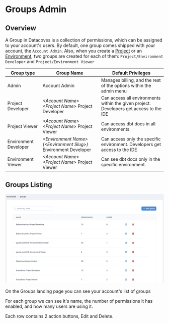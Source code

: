# Groups Admin

## Overview

A Group in Datacoves is a collection of permissions, which can be assigned to your account's users.
By default, one group comes shipped with your account, the `Account Admin`. Also, when you create a [Project](/reference/admin-menu/projects.md) or an [Environment](/reference/admin-menu/environments.md), two groups are created for each of them: `Project/Environment Developer` and `Project/Environment Viewer`

| Group type | Group Name | Default Privileges |
|------------|------------|--------------------|
| Admin | Account Admin | Manages billing, and the rest of the options within the admin menu |
| Project Developer | _\<Account Name\> \<Project Name\>_ Project Developer | Can access all environments within the given project. Developers get access to the IDE |
| Project Viewer | _\<Account Name\> \<Project Name\>_ Project Viewer | Can access dbt docs in all environments |
| Environment Developer | _\<Environment Name\> (\<Environment Slug\>)_ Environment Developer | Can access only the specific environment. Developers get access to the IDE |
| Environment Viewer | _\<Account Name\> \<Project Name\>_ Project Viewer | Can see dbt docs only in the specific environment. |


## Groups Listing

![Groups Listing](./assets/groups_listing.png)

On the Groups landing page you can see your account's list of groups

For each group we can see it's name, the number of permissions it has enabled, and how many users are using it.

Each row contains 2 action buttons, Edit and Delete.